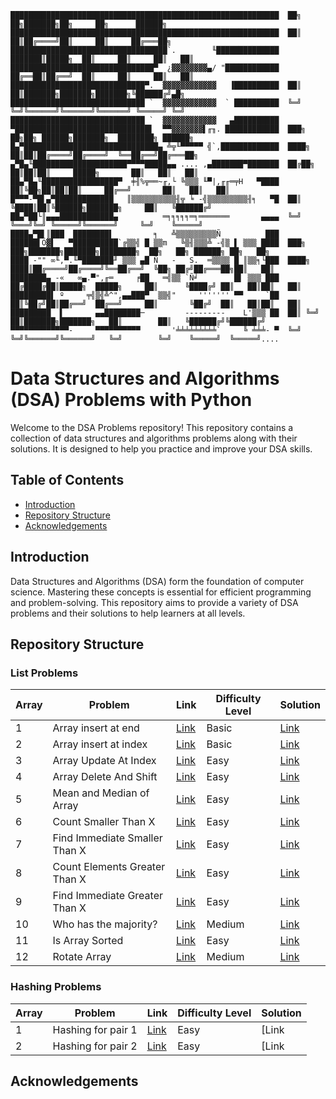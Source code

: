 ```
████████████████████████████████████████████████████████████  ██╗  ██╗███████╗██╗     ██╗      ██████╗
████████████████████████████████████████████████████████████  ██║  ██║██╔════╝██║     ██║     ██╔═══██╗
███████████████████████████████████`.        ╙██████████████  ███████║█████╗  ██║     ██║     ██║   ██║
████████████████████████████████▀  ¿▓▓▓▓▓▓▓▓▄/ "████████████  ██╔══██║██╔══╝  ██║     ██║     ██║   ██║
██████████████████████████████▀.  ▓▓▓▓▓▓▓▓▓▓▓▓   ▐██████████  ██║  ██║███████╗███████╗███████╗╚██████╔╝▄█╗
██████████████████████████████ `  ▓▓▓▓▓▓▓▓▓▓▓▓  ` ██████████  ╚═╝  ╚═╝╚══════╝╚══════╝╚══════╝ ╚═════╝ ╚═╝
██████████████████████████████ `  ▓▓▓▓▓▓▓▓▓▓▓▓   ▄██████████
▀██████████████████████████████▌  ▀▀▓▓▓▓▓▓▓▌╓╖. ████████████  ███╗   ██╗██╗ ██████╗███████╗  ████████╗ ██████╗
█▄▀██████████████████████████████▄ ╩╦╙▀▀▀▀▀ ╣`,█████████████  ████╗  ██║██║██╔════╝██╔════╝  ╚══██╔══╝██╔═══██╗
▄▀█▄╙█████████████████████▀▀▀▀█████▄▄ .... ,▄███████▀███████  ██╔██╗ ██║██║██║     █████╗       ██║   ██║   ██║
██▄▀█▄╙█████████████████▀  ╪╢%╦══~╓,└ ╚▒▒▒ ╙▀|,╓╓═╤H   ▀████  ██║╚██╗██║██║██║     ██╔══╝       ██║   ██║   ██║
█▀▀▀-▀█▌▄▀█████████████   ║▒▒▒▒▒▒▒▒▒▒╢╦ ╘ -╣▒▒▒▒▒▒▒▒▒╢╕   ▀█  ██║ ╚████║██║╚██████╗███████╗     ██║   ╚██████╔╝
██▄▀██└║▄▄▄████████████▄          ═╕╕╕╕╕═╕═══════       ▄▄▄▄  ╚═╝  ╚═══╝╚═╝ ╚═════╝╚══════╝     ╚═╝    ╚═════╝
████▄▀█▌║███  ████████▌         ╕   ╩▒▒▒▒▒▒▒▒▒Ñ          ███
██████▌Ö▓▌   ▀██████████`╔▒▒╣ █ ▒▒m   ╚▒╢▒▒▒╩ -╣▒ ▌ ▒▒▒ ████  ███╗   ███╗███████╗███████╗████████╗  ██╗   ██╗ ██████╗ ██╗   ██╗
████ -"" ∞╙,▀.╙▀███████╜ ▒▒▒ ▄█ Ñ   -   S.  ═▒▒▒▒ █ ║▒▒╕└███  ████╗ ████║██╔════╝██╔════╝╚══██╔══╝  ╚██╗ ██╔╝██╔═══██╗██║   ██║
████████▄ -«   ∞▄.▀",╓═     ╒██   ═╣▒▒ `Ñ╛        █▌ ▒▒▒ ███  ██╔████╔██║█████╗  █████╗     ██║      ╚████╔╝ ██║   ██║██║   ██║
█████████▌ º     ╤╣▒╣╩^",▄▄███▀  ▒▒╣"     ''''''' ▀▀     `██  ██║╚██╔╝██║██╔══╝  ██╔══╝     ██║       ╚██╔╝  ██║   ██║██║   ██║
█████████  ▌       ▄▄████████─         ---------    L'▒▒▒ ██  ██║ ╚═╝ ██║███████╗███████╗   ██║        ██║   ╚██████╔╝╚██████╔╝
▀▀▀▀▀▀▀▀▀▀▀▀▀-     ▀▀▀▀▀▀▀▀▀▀       '╧╧╧╧╧╧╧╧╧`     ╚ ╧╧╧- ▀  ╚═╝     ╚═╝╚══════╝╚══════╝   ╚═╝        ╚═╝    ╚═════╝  ╚═════╝....
```
# Data Structures and Algorithms (DSA) Problems with Python

Welcome to the DSA Problems repository! This repository contains a collection of data structures and algorithms problems along with their solutions. It is designed to help you practice and improve your DSA skills.

## Table of Contents

- [Introduction](#introduction)
- [Repository Structure](#repository-structure)
- [Acknowledgements](#acknowledgements)

## Introduction

Data Structures and Algorithms (DSA) form the foundation of computer science. Mastering these concepts is essential for efficient programming and problem-solving. This repository aims to provide a variety of DSA problems and their solutions to help learners at all levels.

## Repository Structure
### List Problems

| Array | Problem                                          | Link                                                                                                                                              | Difficulty Level | Solution                                                            |
| ----- | ------------------------------------------------ | ------------------------------------------------------------------------------------------------------------------------------------------------- | ---------------- | ----------------------------------------------------------------    |
| 1     | Array insert at end                              | [Link](https://www.geeksforgeeks.org/batch/dsa-python-self-paced/track/list-basic-python/problem/array-insert-at-end)                             | Basic            |    [Link](https://github.com/09amish/DSA/blob/Lists/lprob1.py)      |
| 2     | Array insert at index                            | [Link](https://www.geeksforgeeks.org/batch/dsa-python-self-paced/track/list-basic-python/problem/array-insert-at-index)                           | Basic            |    [Link](https://github.com/09amish/DSA/blob/Lists/lprob2.py)      |
| 3     | Array Update At Index                            | [Link](https://www.geeksforgeeks.org/batch/dsa-python-self-paced/track/list-basic-python/problem/array-update-at-index)                           | Easy             |    [Link](https://github.com/09amish/DSA/blob/Lists/lprob3.py)      |
| 4     | Array Delete And Shift                           | [Link](https://www.geeksforgeeks.org/batch/dsa-python-self-paced/track/list-basic-python/problem/array-delete-and-shift)                          | Easy             |    [Link](https://github.com/09amish/DSA/blob/Lists/lprob4.py)      |
| 5     | Mean and Median of Array                         | [Link](https://www.geeksforgeeks.org/batch/dsa-python-self-paced/track/list-basic-python/problem/mean-and-median-1587115620)                      | Easy             |    [Link](https://github.com/09amish/DSA/blob/Lists/lprob5.py)      |
| 6     | Count Smaller Than X                             | [Link](https://www.geeksforgeeks.org/batch/dsa-python-self-paced/track/list-basic-python/problem/count-smaller-than-x)                            | Easy             |    [Link](https://github.com/09amish/DSA/blob/Lists/lprob6.py)      |
| 7     | Find Immediate Smaller Than X                    | [Link](https://www.geeksforgeeks.org/batch/dsa-python-self-paced/track/list-basic-python/problem/find-immediate-smaller-than-x)                   | Easy             |    [Link](https://github.com/09amish/DSA/blob/Lists/lprob7.py)      |
| 8     | Count Elements Greater Than X                    | [Link](https://www.geeksforgeeks.org/batch/dsa-python-self-paced/track/list-basic-python/problem/count-elements-greater-than-x)                   | Easy             |    [Link](https://github.com/09amish/DSA/blob/Lists/lprob8.py)      |
| 9     | Find Immediate Greater Than X                    | [Link](https://www.geeksforgeeks.org/batch/dsa-python-self-paced/track/list-basic-python/problem/find-immediate-greater-than-x)                   | Easy             |    [Link](https://github.com/09amish/DSA/blob/Lists/lprob9.py)      |
| 10    | Who has the majority?                            | [Link](https://www.geeksforgeeks.org/batch/dsa-python-self-paced/track/list-basic-python/problem/who-has-the-majority)                            | Medium           |    [Link](https://github.com/09amish/DSA/blob/Lists/lprob10.py)     |
| 11    | Is Array Sorted                                  | [Link](https://www.geeksforgeeks.org/batch/dsa-python-self-paced/track/list-basic-python/problem/is-array-sorted)                                 | Easy             |    [Link](https://github.com/09amish/DSA/blob/Lists/lprob11.py)     |
| 12    | Rotate Array                                     | [Link](https://www.geeksforgeeks.org/batch/dsa-python-self-paced/track/list-basic-python/problem/rotate-array-by-n-elements-1587115621)           | Medium           |    [Link](https://github.com/09amish/DSA/blob/Lists/lprob12.py)     |

### Hashing Problems
| Array | Problem                                          | Link                                                                                                                                              | Difficulty Level | Solution                                                            |
| ----- | ------------------------------------------------ | ------------------------------------------------------------------------------------------------------------------------------------------------- | ---------------- | ----------------------------------------------------------------    |
| 1     | Hashing for pair 1                               | [Link](https://www.geeksforgeeks.org/batch/dsa-python-self-paced/track/hashing-basic-python/problem/hashing-for-pair-1)                           | Easy            |    [Link     |
| 2     | Hashing for pair 2                               | [Link](https://www.geeksforgeeks.org/batch/dsa-python-self-paced/track/hashing-basic-python/problem/hashing-for-pair-2)                           | Easy            |    [Link

## Acknowledgements
